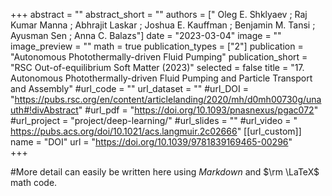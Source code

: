 +++
abstract = ""
abstract_short = ""
authors = ["  Oleg E. Shklyaev ; Raj Kumar Manna ; Abhrajit Laskar ; Joshua E. Kauffman ; Benjamin M. Tansi ; Ayusman Sen ; Anna C. Balazs"]
date = "2023-03-04"
image = ""
image_preview = ""
math = true
publication_types = ["2"]
publication = "Autonomous Photothermally-driven Fluid Pumping"
publication_short = "RSC Out-of-equilibrium Soft Matter (2023)"
selected = false
title = "17. Autonomous Photothermally-driven Fluid Pumping and Particle Transport and Assembly"
#url_code = ""
url_dataset = ""
#url_DOI = "https://pubs.rsc.org/en/content/articlelanding/2020/mh/d0mh00730g/unauth#!divAbstract"
#url_pdf = "https://doi.org/10.1093/pnasnexus/pgac072"
#url_project = "project/deep-learning/"
#url_slides = ""
#url_video = " https://pubs.acs.org/doi/10.1021/acs.langmuir.2c02666"
[[url_custom]]
    name = "DOI"
    url = "https://doi.org/10.1039/9781839169465-00296"              
+++

#More detail can easily be written here using *Markdown* and $\rm \LaTeX$ math code.
